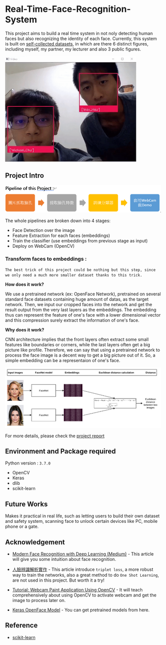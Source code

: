 # Real-Time-Face-Recognition-System

This project aims to build a real time system in not noly detecting human faces but also recognizing the identity of each face.
Currently, this system is built on [self-collected datasets](my_own_dataset), in which are there 6 distinct figures, including myself, my partner, my lecturer and also 3 public figures.

![Demo](source/Demo.gif)

## Project Intro

![Pipeline](source/pipeline.png)

The whole pipelines are broken down into 4 stages:
  * Face Detection over the image
  * Feature Extraction for each faces (embeddings)
  * Train the classifier (use embeddings from previous stage as input)
  * Deploy on WebCam (OpenCV)
  
### Transform faces to embeddings :

  `The best trick of this project could be nothing but this step, since we only need a much more smaller dataset thanks
  to this trick.`
  
  **How does it work?**
  
  We use a pretrained network (ex: OpenFace Network), pretrained on several standard face datasets containing huge amount of datas, as the target network. Then, we input our cropped faces into the network and get the result output from the very last layers as the embeddings. The embedding thus can represent the feature of one's face with a lower dimensional vector and this compression surely extract the information of one's face.
  
  **Why does it work?**
  
  CNN architecture implies that the front layers often extract some small features like boundaries or corners, while the last layers often get a big picture like profile. Therefore, we can say that using a pretrained network to process the face image is a decent way to get a big picture out of it. So, a simple embedding can be a representaion of one's face.
  
![Network](source/network.png)

For more details, please check the [project report](https://github.com/MaxHsu88/Real-Time-Face-Recognition-System/blob/master/project%20report.pdf)

## Environment and Package required

Python version : `3.7.0`

* OpenCV
* Keras
* dlib
* scikit-learn

## Future Works

Makes it practical in real life, such as letting users to build their own dataset and safety system, scanning face to unlock certain devices like PC, mobile phone or a gate.

## Acknowledgement

* [Modern Face Recognition with Deep Learning (Medium)](https://medium.com/@ageitgey/machine-learning-is-fun-part-4-modern-face-recognition-with-deep-learning-c3cffc121d78) - This article will give you some intuition about face recognition.

* [人臉辨識解析實作](https://medium.com/life-is-fantistic/%E4%BA%BA%E8%87%89%E8%BE%A8%E8%AD%98-face-recognition-cffcec53a544) - This article introduce `triplet loss`, a more robust way to train the networks, also a great method to do `One Shot Learning`, are not used in this project. But worth it a try!

* [Tutorial: Webcam Paint Application Using OpenCV](https://towardsdatascience.com/tutorial-webcam-paint-opencv-dbe356ab5d6c) - It will teach comprehensively about using OpenCV to activate webcam and get the image to process later on.

* [Keras OpenFace Model](https://cmusatyalab.github.io/openface/models-and-accuracies/#pre-trained-models) - You can get pretrained models from here.

## Reference

* [scikit-learn](https://scikit-learn.org/stable/modules/classes.html)
